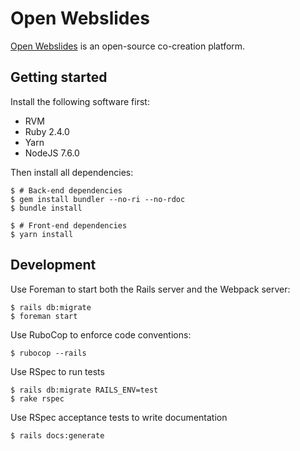 # Open Webslides

[Open Webslides](https://openwebslides.github.io) is an open-source co-creation platform.

## Getting started

Install the following software first:

- RVM
- Ruby 2.4.0
- Yarn
- NodeJS 7.6.0

Then install all dependencies:

```
$ # Back-end dependencies
$ gem install bundler --no-ri --no-rdoc
$ bundle install

$ # Front-end dependencies 
$ yarn install
```

## Development

Use Foreman to start both the Rails server and the Webpack server:

```
$ rails db:migrate
$ foreman start
```

Use RuboCop to enforce code conventions:

```
$ rubocop --rails
```

Use RSpec to run tests

```
$ rails db:migrate RAILS_ENV=test
$ rake rspec
```

Use RSpec acceptance tests to write documentation

```
$ rails docs:generate
```
